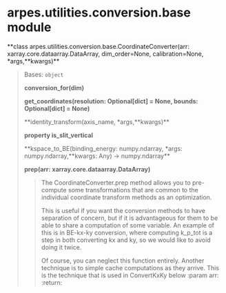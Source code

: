arpes.utilities.conversion.base module
======================================

**class arpes.utilities.conversion.base.CoordinateConverter(arr:
xarray.core.dataarray.DataArray, dim\_order=None, calibration=None,
\*args,**kwargs)\*\*

> Bases: `object`
>
> **conversion\_for(dim)**
>
> **get\_coordinates(resolution: Optional\[dict\] = None, bounds:
> Optional\[dict\] = None)**
>
> **identity\_transform(axis\_name, \*args,**kwargs)\*\*
>
> **property is\_slit\_vertical**
>
> **kspace\_to\_BE(binding\_energy: numpy.ndarray, \*args:
> numpy.ndarray,**kwargs: Any) -&gt; numpy.ndarray\*\*
>
> **prep(arr: xarray.core.dataarray.DataArray)**
>
> > The CoordinateConverter.prep method allows you to pre-compute some
> > transformations that are common to the individual coordinate
> > transform methods as an optimization.
> >
> > This is useful if you want the conversion methods to have separation
> > of concern, but if it is advantageous for them to be able to share a
> > computation of some variable. An example of this is in BE-kx-ky
> > conversion, where computing k\_p\_tot is a step in both converting
> > kx and ky, so we would like to avoid doing it twice.
> >
> > Of course, you can neglect this function entirely. Another technique
> > is to simple cache computations as they arrive. This is the
> > technique that is used in ConvertKxKy below :param arr: :return:
